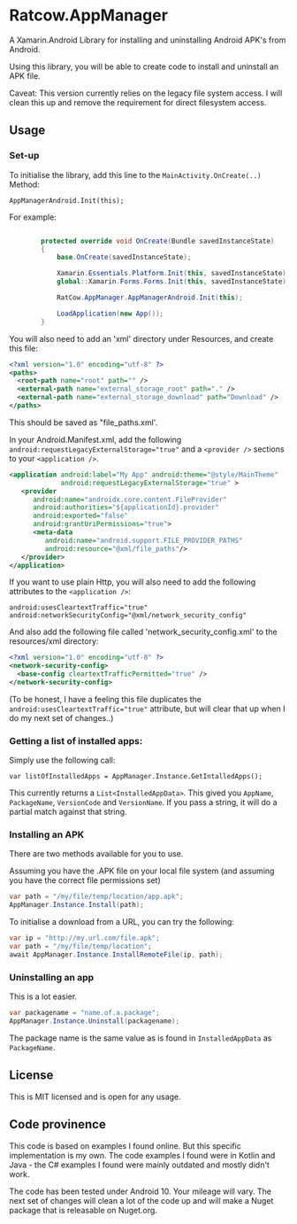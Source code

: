 # Ratcow.AppManager
A Xamarin.Android Library for installing and uninstalling Android APK's from Android.

Using this library, you will be able to create code to install and uninstall an APK file.

Caveat: This version currently relies on the legacy file system access. I will clean this up and remove the requirement for direct filesystem access.

## Usage

### Set-up
To initialise the library, add this line to the `MainActivity.OnCreate(..)` Method:

`AppManagerAndroid.Init(this);`

For example:

```csharp

        protected override void OnCreate(Bundle savedInstanceState)
        {
            base.OnCreate(savedInstanceState);

            Xamarin.Essentials.Platform.Init(this, savedInstanceState);
            global::Xamarin.Forms.Forms.Init(this, savedInstanceState);

            RatCow.AppManager.AppManagerAndroid.Init(this);

            LoadApplication(new App());
        }

```

You will also need to add an 'xml' directory under Resources, and create this file:

```xml
<?xml version="1.0" encoding="utf-8" ?>
<paths>
  <root-path name="root" path="" />
  <external-path name="external_storage_root" path="." />
  <external-path name="external_storage_download" path="Download" />
</paths>
```

This should be saved as "file_paths.xml'.

In your Android.Manifest.xml, add the following `android:requestLegacyExternalStorage="true"` and a `<provider />` sections to your `<application />`.

```xml
<application android:label="My App" android:theme="@style/MainTheme"
             android:requestLegacyExternalStorage="true" >
   <provider
      android:name="androidx.core.content.FileProvider"
      android:authorities="${applicationId}.provider"
      android:exported="false"
      android:grantUriPermissions="true">
      <meta-data
         android:name="android.support.FILE_PROVIDER_PATHS"
         android:resource="@xml/file_paths"/>
   </provider>
</application>
```

If you want to use plain Http, you will also need to add the following attributes to the `<application />`:

`android:usesCleartextTraffic="true" android:networkSecurityConfig="@xml/network_security_config"`

And also add the following file called 'network_security_config.xml' to the resources/xml directory:

```xml
<?xml version="1.0" encoding="utf-8" ?>
<network-security-config>
  <base-config cleartextTrafficPermitted="true" />
</network-security-config>
```

(To be honest, I have a feeling this file duplicates the `android:usesCleartextTraffic="true"` attribute, but will clear that up when I do my next set of changes..)

### Getting a list of installed apps:

Simply use the following call:

`var listOfInstalledApps = AppManager.Instance.GetIntalledApps();`

This currently returns a `List<InstalledAppData>`. This gived you `AppName`, `PackageName`, `VersionCode` and `VersionName`. If you pass a string, it will do a partial match against that string.

### Installing an APK
There are two methods available for you to use. 

Assuming you have the .APK file on your local file system (and assuming you have the correct file permissions set)

```csharp
var path = "/my/file/temp/location/app.apk";
AppManager.Instance.Install(path);
```

To initialise a download from a URL, you can try the following:

```csharp
var ip = "http://my.url.com/file.apk";
var path = "/my/file/temp/location";
await AppManager.Instance.InstallRemoteFile(ip, path);
```

### Uninstalling an app
This is a lot easier.

```csharp
var packagename = "name.of.a.package";
AppManager.Instance.Uninstall(packagename);
```

The package name is the same value as is found in `InstalledAppData` as `PackageName`.

## License

This is MIT licensed and is open for any usage.

## Code provinence
This code is based on examples I found online. But this specific implementation is my own. The code examples I found were in Kotlin and Java - the C# examples I found were mainly outdated and mostly didn't work.

The code has been tested under Android 10. Your mileage will vary. The next set of changes will clean a lot of the code up and will make a Nuget package that is releasable on Nuget.org.

